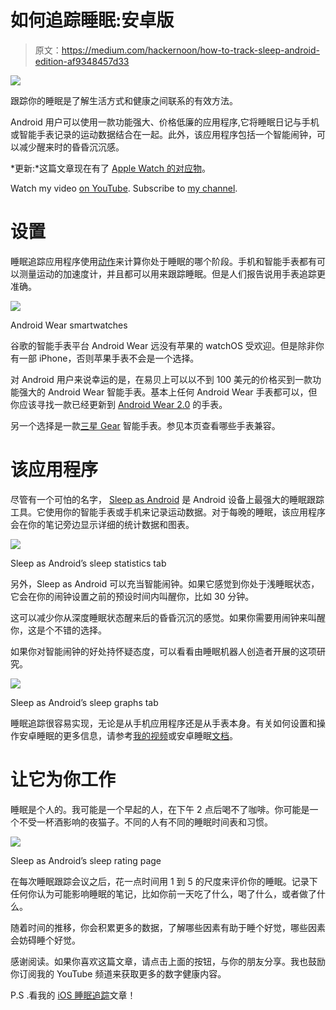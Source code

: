 # 如何追踪睡眠:安卓版

> 原文：<https://medium.com/hackernoon/how-to-track-sleep-android-edition-af9348457d33>

![](img/d94f3413a83e67bbed717f8e0673a5d4.png)

跟踪你的睡眠是了解生活方式和健康之间联系的有效方法。

Android 用户可以使用一款功能强大、价格低廉的应用程序,它将睡眠日记与手机或智能手表记录的运动数据结合在一起。此外，该应用程序包括一个智能闹钟，可以减少醒来时的昏昏沉沉感。

*更新:*这篇文章现在有了 [Apple Watch 的对应物](https://hackernoon.com/how-to-track-sleep-apple-watch-edition-e1ddd1791450)。

Watch my video [on YouTube](https://www.youtube.com/watch?v=sgcmK8ZLdB4). Subscribe to [my channel](https://www.youtube.com/c/gregyeutter?sub_confirmation=1).

# 设置

睡眠追踪应用程序使用[动作](https://sleep.urbandroid.org/documentation/core/background/)来计算你处于睡眠的哪个阶段。手机和智能手表都有可以测量运动的加速度计，并且都可以用来跟踪睡眠。但是人们报告说用手表追踪更准确。

![](img/b2c723d23a769abe2a7522022de472fb.png)

Android Wear smartwatches

谷歌的智能手表平台 Android Wear 远没有苹果的 watchOS 受欢迎。但是除非你有一部 iPhone，否则苹果手表不会是一个选择。

对 Android 用户来说幸运的是，在易贝上可以以不到 100 美元的价格买到一款功能强大的 Android Wear 智能手表。基本上任何 Android Wear 手表都可以，但你应该寻找一款已经更新到 [Android Wear 2.0](https://www.android.com/wear/) 的手表。

另一个选择是一款[三星 Gear](https://www.samsung.com/us/mobile/wearables/) 智能手表。参见本页查看哪些手表兼容。

# 该应用程序

尽管有一个可怕的名字， [Sleep as Android](https://play.google.com/store/apps/details?id=com.urbandroid.sleep&hl=en) 是 Android 设备上最强大的睡眠跟踪工具。它使用你的智能手表或手机来记录运动数据。对于每晚的睡眠，该应用程序会在你的笔记旁边显示详细的统计数据和图表。

![](img/6b43477874f28fa13c92fa6ef3d01ba8.png)

Sleep as Android’s sleep statistics tab

另外，Sleep as Android 可以充当智能闹钟。如果它感觉到你处于浅睡眠状态，它会在你的闹钟设置之前的预设时间内叫醒你，比如 30 分钟。

这可以减少你从深度睡眠状态醒来后的昏昏沉沉的感觉。如果你需要用闹钟来叫醒你，这是个不错的选择。

如果你对智能闹钟的好处持怀疑态度，可以看看由睡眠机器人创造者开展的这项研究。

![](img/2b7a5225fe212f8d5ec15bb0600d4b49.png)

Sleep as Android’s sleep graphs tab

睡眠追踪很容易实现，无论是从手机应用程序还是从手表本身。有关如何设置和操作安卓睡眠的更多信息，请参考[我的视频](https://www.youtube.com/watch?v=sgcmK8ZLdB4)或安卓睡眠[文档](https://sleep.urbandroid.org/documentation/)。

# 让它为你工作

睡眠是个人的。我可能是一个早起的人，在下午 2 点后喝不了咖啡。你可能是一个不受一杯酒影响的夜猫子。不同的人有不同的睡眠时间表和习惯。

![](img/699b534d9cb812e1e8f44088eb982dc6.png)

Sleep as Android’s sleep rating page

在每次睡眠跟踪会议之后，花一点时间用 1 到 5 的尺度来评价你的睡眠。记录下任何你认为可能影响睡眠的笔记，比如你前一天吃了什么，喝了什么，或者做了什么。

随着时间的推移，你会积累更多的数据，了解哪些因素有助于睡个好觉，哪些因素会妨碍睡个好觉。

感谢阅读。如果你喜欢这篇文章，请点击上面的按钮，与你的朋友分享。我也鼓励你订阅我的 YouTube 频道来获取更多的数字健康内容。

P.S .看我的 [iOS 睡眠追踪](https://hackernoon.com/how-to-track-sleep-apple-watch-edition-e1ddd1791450)文章！
